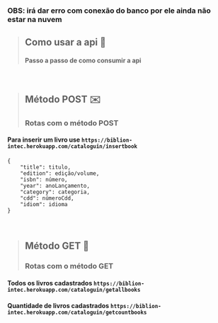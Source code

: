 ### OBS: irá dar erro com conexão do banco por ele ainda não estar na nuvem 

> ## Como usar a api 🤔
> #### Passo a passo de como consumir a api

<br>

> ## Método POST ✉️
> ### Rotas com o método POST


#### Para inserir um livro use ```https://biblion-intec.herokuapp.com/cataloguin/insertbook```
``` 
{
    "title": titulo,
    "edition": edição/volume,
    "isbn": número,
    "year": anoLançamento,
    "category": categoria,
    "cdd": númeroCdd,
    "idiom": idioma
}
```

<br>

> ## Método GET 👋
> ### Rotas com o método GET

#### Todos os livros cadastrados ```https://biblion-intec.herokuapp.com/cataloguin/getallbooks```

#### Quantidade de livros cadastrados ```https://biblion-intec.herokuapp.com/cataloguin/getcountbooks```
